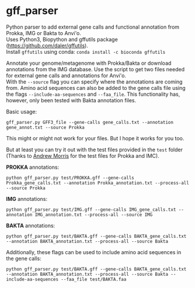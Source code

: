 # gff_parser
Python parser to add external gene calls and functional annotation from Prokka, IMG
or Bakta to Anvi'o.  
Uses Python3, Biopython and gffutils package (https://github.com/daler/gffutils).  
Install `gffutils` using conda: `conda install -c bioconda gffutils`

Annotate your genome/metagenome with Prokka/Bakta or download annotations from the IMG
database.
Use the script to get two files needed for external gene calls and annotations for Anvi'o.   
With the `--source` flag you can specify where the annotations are coming from.
Amino acid sequences can also be added to the gene calls file using the flags `--include-aa-sequences` and `--faa_file`.
This functionality has, however, only been tested with Bakta annotation files.

Basic usage:
```
gff_parser.py GFF3_file --gene-calls gene_calls.txt --annotation gene_annot.txt --source Prokka
```

This might or might not work for your files. But I hope it works for you too.

But at least you can try it out with the test files provided in the `test` folder (Thanks to [Andrew Morris](https://github.com/amorris28) for the test files for Prokka and IMC).

__PROKKA__ annotations:
```
python gff_parser.py test/PROKKA.gff --gene-calls Prokka_gene_calls.txt --annotation Prokka_annotation.txt --process-all --source Prokka
```
__IMG__ annotations:
```
python gff_parser.py test/IMG.gff --gene-calls IMG_gene_calls.txt --annotation IMG_annotation.txt --process-all --source IMG
```
__BAKTA__ annotations:
```
python gff_parser.py test/BAKTA.gff --gene-calls BAKTA_gene_calls.txt --annotation BAKTA_annotation.txt --process-all --source Bakta
```

Additionally, these flags can be used to include amino acid sequences in the gene calls:
```
python gff_parser.py test/BAKTA.gff --gene-calls BAKTA_gene_calls.txt --annotation BAKTA_annotation.txt --process-all --source Bakta --include-aa-sequences --faa_file test/BAKTA.faa
```
